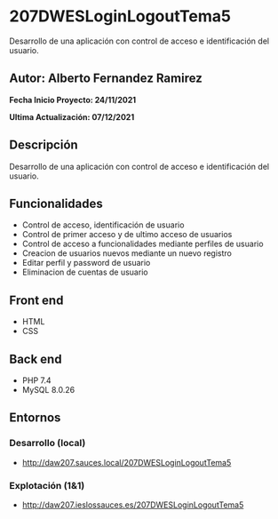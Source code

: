 # 207DWESLoginLogoutTema5
Desarrollo de una aplicación con control de acceso e identificación del usuario.

## Autor: Alberto Fernandez Ramirez

**Fecha Inicio Proyecto: 24/11/2021**

**Ultima Actualización: 07/12/2021**

## Descripción 
Desarrollo de una aplicación con control de acceso e identificación del usuario.

## Funcionalidades
- Control de acceso, identificación de usuario 
- Control de primer acceso y de ultimo acceso de usuarios
- Control de acceso a funcionalidades mediante perfiles de usuario
- Creacion de usuarios nuevos mediante un nuevo registro
- Editar perfil y password de usuario
- Eliminacion de cuentas de usuario

## Front end
- HTML
- CSS

## Back end
- PHP 7.4
- MySQL 8.0.26

## Entornos
### Desarrollo (local)
- http://daw207.sauces.local/207DWESLoginLogoutTema5
### Explotación (1&1)
- http://daw207.ieslossauces.es/207DWESLoginLogoutTema5

